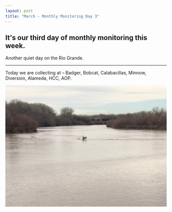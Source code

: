 ```yaml
---
layout: post
title: "March - Monthly Monitoring Day 3" 
---
```


It's our third day of monthly monitoring this week.  
----
Another quiet day on the Rio Grande.
****


Today we are collecting at – Badger, Bobcat, Calabacillas, Minnow, Diversion, Alameda, HCC, AOP.


![A mostly still Rio Grande](/assets/rio_grande_from_mm.jpg)

